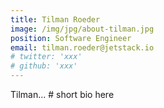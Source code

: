 ```yaml
---
title: Tilman Roeder
image: /img/jpg/about-tilman.jpg
position: Software Engineer
email: tilman.roeder@jetstack.io
# twitter: 'xxx'
# github: 'xxx'
---
```


Tilman... # short bio here
